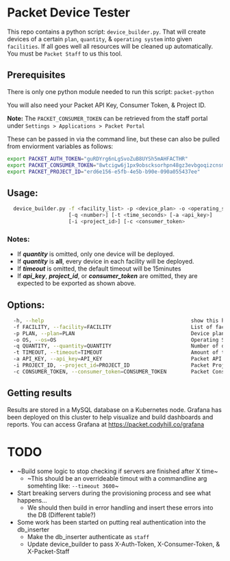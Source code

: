 # Packet Device Tester
This repo contains a python script: `device_builder.py`. That will create devices of a certain `plan`, `quantity`, & `operating system` into given `facilities`. If all goes well all resources will be cleaned up automatically. You must be `Packet Staff` to us this tool.
## Prerequisites
There is only one python module needed to run this script: `packet-python`

You will also need your Packet API Key, Consumer Token, & Project ID.

**Note:** The `PACKET_CONSUMER_TOKEN` can be retrieved from the staff portal under `Settings > Applications > Packet Portal`

These can be passed in via the command line, but these can also be pulled from enviorment variables as follows:
```bash
export PACKET_AUTH_TOKEN="guRDYrg6nLgSvoZuB8UYSh5mAHFACTHR"
export PACKET_CONSUMER_TOKEN="8wtcigw6j1px9obscksorhpn48gz3evbgoqizcnsm7t7wdsjfmy00a3ng9p8t1d4"
export PACKET_PROJECT_ID="erd6e156-e5fb-4e5b-b90e-090a055437ee"
```
## Usage:
```bash 
  device_builder.py -f <facility_list> -p <device_plan> -o <operating_system>
                    [-q <number>] [-t <time_seconds> [-a <api_key>]
                    [-i <project_id>] [-c <consumer_token>
```
### Notes:
* If ***quantity*** is omitted, only one device will be deployed.
* If ***quantity*** is **all**, every device in each facility will be deployed.
* If ***timeout*** is omitted, the default timeout will be 15minutes
* If ***api_key***, ***project_id***, or ***consumer_token*** are omitted, they are expected to be exported as shown above.
## Options:
```bash
  -h, --help                                                show this help message and exit
  -f FACILITY, --facility=FACILITY                          List of facilities to deploy servers. Example: ewr1,sjc1
  -p PLAN, --plan=PLAN                                      Device plan to deploy. Example: c3.small.x86
  -o OS, --os=OS                                            Operating System to deploy on the Device. Example: ubuntu_18_04
  -q QUANTITY, --quantity=QUANTITY                          Number of devices to deploy per facility. Example: 100
  -t TIMEOUT, --timeout=TIMEOUT                             Amount of time to wait fo devices to become active. Example: 25
  -a API_KEY, --api_key=API_KEY                             Packet API Key. Example: vuRQYrg2nLgSvoYuB8UYSh4mAHFACTHB
  -i PROJECT_ID, --project_id=PROJECT_ID                    Packet Project ID. Example: ecd8e248-e2fb-4e5b-b90e-090a055437dd
  -c CONSUMER_TOKEN, --consumer_token=CONSUMER_TOKEN        Packet Consumer Token. Example: 8wtcigw6j1px9obscksorhpn48gz3evbgoqizcnsm7t7wdsjfmy00a3ng9p8t1d4
```

## Getting results
Results are stored in a MySQL database on a Kubernetes node. Grafana has been deployed on this cluster to help visualize and build dashboards and reports. You can access Grafana at https://packet.codyhill.co/grafana


# TODO
* ~Build some logic to stop checking if servers are finished after X time~
  * ~This should be an overrideable timout with a commandline arg somehting like: `--timeout 3600`~
* Start breaking servers during the provisioning process and see what happens...
  * We should then build in error handling and insert these errors into the DB (Different table?)
* Some work has been started on putting real authentication into the db_inserter
  * Make the db_inserter authenticate as `staff`
  * Update device_builder to pass X-Auth-Token, X-Consumer-Token, & X-Packet-Staff